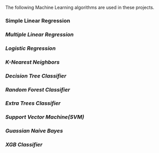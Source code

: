 The following Machine Learning algorithms are used in these projects.
### **Simple Linear Regression**
### ***Multiple Linear Regression***
### *Logistic Regression*
### *K-Nearest Neighbors*
### *Decision Tree Classifier*
### *Random Forest Classifier*
### *Extra Trees Classifier*
### *Support Vector Machine(SVM)*
### *Guassian Naive Bayes*
### *XGB Classifier*
